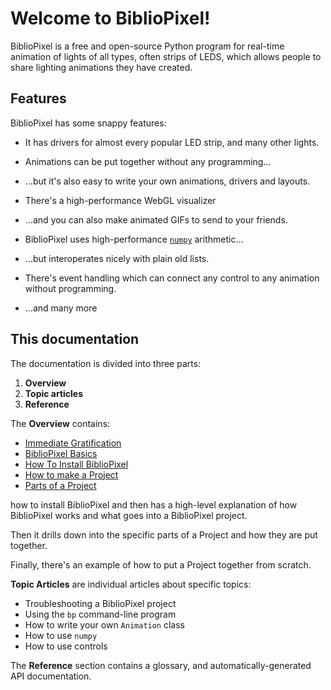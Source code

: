 # Welcome to BiblioPixel!

BiblioPixel is a free and open-source Python program for real-time animation of
lights of all types, often strips of LEDS, which allows people to share
lighting animations they have created.

## Features

BiblioPixel has some snappy features:

* It has drivers for almost every popular LED strip, and many other lights.

* Animations can be put together without any programming...

* ...but it's also easy to write your own animations, drivers and layouts.

* There's a high-performance WebGL visualizer

* ...and you can also make animated GIFs to send to your friends.

* BiblioPixel uses high-performance [``numpy``](http://www.numpy.org/)
  arithmetic...

* ...but interoperates nicely with plain old lists.

* There's event handling which can connect any control to any animation
  without programming.

* ...and many more

## This documentation

The documentation is divided into three parts:

1. **Overview**
2. **Topic articles**
3. **Reference**

The **Overview** contains:

* [Immediate Gratification](overview/Immediate-Gratification.md)
* [BiblioPixel Basics](overview/BiblioPixel-Basics.md)
* [How To Install BiblioPixel](overview/How-To-Install-BiblioPixel.md)
* [How to make a Project](overview/How-to-make-a-Project.md)
* [Parts of a Project](overview/Parts-of-a-Project.md)

how to install BiblioPixel and then has a high-level
explanation of how BiblioPixel works and what goes into a BiblioPixel project.

Then it drills down into the specific parts of a Project and how they are put
together.

Finally, there's an example of how to put a Project together from scratch.

**Topic Articles** are individual articles about specific topics:

* Troubleshooting a BiblioPixel project
* Using the `bp` command-line program
* How to write your own ``Animation`` class
* How to use ``numpy``
* How to use controls

The **Reference** section contains a glossary, and automatically-generated
API documentation.
